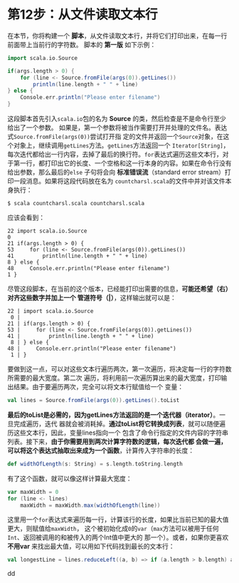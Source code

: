 第12步：从文件读取文本行
================================================================================
在本节，你将构建一个 **脚本**，从文件读取文本行，并将它们打印出来，在每一行前面带上当前行的字符数。
脚本的 **第一版** 如下示例：
```scala
import scala.io.Source

if(args.length > 0) {
    for (line <- Source.fromFile(args(0)).getLines())
        println(line.length + " " + line)
} else {
    Console.err.println("Please enter filename")
}
```
这段脚本首先引入`scala.io`包的名为 **Source** 的类，然后检查是不是命令行至少给出了一个参数。
如果是，第一个参数将被当作需要打开并处理的文件名。表达式`Source.fromFile(args(0))`尝试打开指
定的文件并返回一个`Source`对象，在这个对象上，继续调用`getLines`方法。`getLines`方法返回一个
`Iterator[String]`，每次迭代都给出一行内容，去掉了最后的换行符。`for`表达式遍历这些文本行，对
于第一行，都打印出它的长度、一个空格和这一行本身的内容。如果在命令行没有给出参数，那么最后的`else`
子句将会向 **标准错误流**（standard error stream）打印一段消息。如果将这段代码放在名为
`countcharsl.scala`的文件中并对该文件本身执行：
```shell
$ scala countcharsl.scala countcharsl.scala
```
应该会看到：
```
22 import scala.io.Source
0
21 if(args.length > 0) {
53     for (line <- Source.fromFile(args(0)).getLines())
41         println(line.length + " " + line)
8 } else {
48     Console.err.println("Please enter filename")
1 }

```
尽管这段脚本，在当前的这个版本，已经能打印出需要的信息，**可能还希望（右）对齐这些数字并加上一个
管道符号（|）**，这样输出就可以是：
```
22 | import scala.io.Source
 0 |
21 | if(args.length > 0) {
53 |     for (line <- Source.fromFile(args(0)).getLines())
41 |         println(line.length + " " + line)
 8 | } else {
48 |     Console.err.println("Please enter filename")
 1 | }
```
要做到这一点，可以对这些文本行遍历两次，第一次遍历，将决定每一行的字符数所需要的最大宽度。第二次
遍历，将利用前一次遍历算出来的最大宽度，打印输出结果。由于要遍历两次，完全可以将文本行赋值给一个
变量：
```scala
val lines = Source.fromFile(args(0)).getLines().toList
```
**最后的toList是必需的，因为getLines方法返回的是一个迭代器（iterator）**。一旦完成遍历，迭代
器就会被消耗掉。**通过toList将它转换成列表**，就可以随便遍历这些文本行，因此，变量lines指向一个
包含了命令行指定的文件内容的字符串列表。接下来，**由于你需要用到两次计算字符数的逻辑，每次迭代都
会做一遍，可以将这个表达式抽取出来成为一个函数**，计算传入字符串的长度：
```scala
def widthOfLength(s: String) = s.length.toString.length
```
有了这个函数，就可以像这样计算最大宽度：
```scala
var maxWidth = 0
for (line <- lines)
    maxWidth = maxWidth.max(widthOfLength(line))
```
这里用一个`for`表达式来遍历每一行，计算该行的长度，如果比当前已知的最大值更大，则赋值给`maxWidth`，
这个被初始化成`0`的`var`（`max`方法可以被用于任何`Int`、返回被调用的和被传入的两个Int值中更大的
那一个）。或者，如果你更喜欢 **不用var** 来找出最大值，可以用如下代码找到最长的文本行：
```scala
val longestLine = lines.reduceLeft((a, b) => if (a.length > b.length) a else b)
```





































dd
